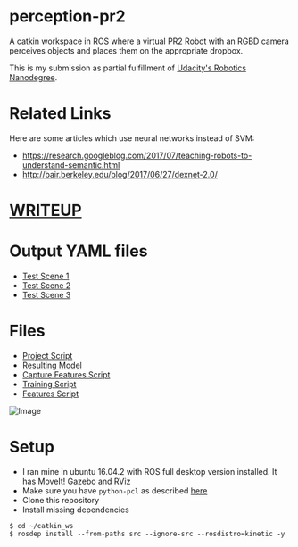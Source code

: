 # perception-pr2
A catkin workspace in ROS where a virtual PR2 Robot with an RGBD camera perceives objects and places them 
on the appropriate dropbox.

This is my submission as partial fulfillment of [Udacity's Robotics Nanodegree](https://udacity.com/robotics).

# Related Links
Here are some  articles which use neural networks instead of SVM:
- https://research.googleblog.com/2017/07/teaching-robots-to-understand-semantic.html
- http://bair.berkeley.edu/blog/2017/06/27/dexnet-2.0/

# [WRITEUP](https://github.com/mithi/perception-pr2/blob/master/WRITEUP.md)

# Output YAML files
- [Test Scene 1](https://github.com/mithi/perception-pr2/blob/master/src/RoboND-Perception-Project/pr2_robot/scripts/output_1.yaml)
- [Test Scene 2](https://github.com/mithi/perception-pr2/blob/master/src/RoboND-Perception-Project/pr2_robot/scripts/output_2.yaml)
- [Test Scene 3](https://github.com/mithi/perception-pr2/blob/master/src/RoboND-Perception-Project/pr2_robot/scripts/output_3.yaml)

# Files 
- [Project Script](https://github.com/mithi/perception-pr2/blob/master/src/RoboND-Perception-Project/pr2_robot/scripts/project.py)
- [Resulting Model](https://raw.githubusercontent.com/mithi/perception-pr2/master/src/RoboND-Perception-Project/pr2_robot/scripts/model.sav)
- [Capture Features Script](https://github.com/mithi/perception-pr2/blob/master/src/sensor_stick/scripts/capture_features.py)
- [Training Script](https://github.com/mithi/perception-pr2/blob/master/src/sensor_stick/scripts/train_svm.py)
- [Features Script](https://github.com/mithi/perception-pr2/blob/master/src/sensor_stick/src/sensor_stick/features.py)

![Image](https://github.com/mithi/perception-pr2/blob/master/img/rviz_pr2_4.png)

# Setup
- I ran mine in ubuntu 16.04.2 with ROS full desktop version installed. It has MoveIt! Gazebo and RViz
- Make sure you have `python-pcl` as described [here](https://github.com/mithi/point-cloud-filter)
- Clone this repository 
- Install missing dependencies
```
$ cd ~/catkin_ws
$ rosdep install --from-paths src --ignore-src --rosdistro=kinetic -y
```

